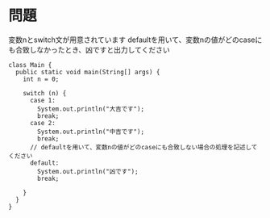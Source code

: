 # 問題  
変数nとswitch文が用意されています
defaultを用いて、変数nの値がどのcaseにも合致しなかったとき、凶ですと出力してください  

```
class Main {
  public static void main(String[] args) {
    int n = 0;
    
    switch (n) {
      case 1:
        System.out.println("大吉です");
        break;
      case 2:
        System.out.println("中吉です");
        break;
      // defaultを用いて、変数nの値がどのcaseにも合致しない場合の処理を記述してください
      default:
        System.out.println("凶です");
        break;
      
    }
  }
}
```
